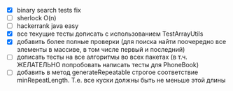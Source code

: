 - [x] binary search tests fix
- [ ] sherlock O(n) 
- [ ] hackerrank java easy
- [x] все текущие тесты дописать с использованием TestArrayUtils 
- [x] добавить более полные проверки (для поиска найти поочередно все элементы в массиве, в том числе первый и последний)
- [ ] дописать тесты на все алгоритмы во всех пакетах (в т.ч. ЖЕЛАТЕЛЬНО попробовать написать тесты для PhoneBook)
- [ ] добавить в метод generateRepeatable строгое соответствие minRepeatLength. Т.е. все куски должны быть не меньше этой длины